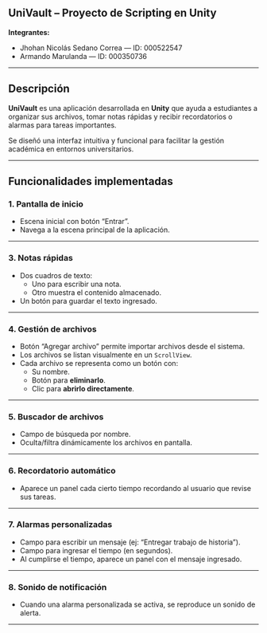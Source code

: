 ##  UniVault – Proyecto de Scripting en Unity

**Integrantes:**
- Jhohan Nicolás Sedano Correa — ID: 000522547  
- Armando Marulanda — ID: 000350736  

---

##  Descripción

**UniVault** es una aplicación desarrollada en **Unity** que ayuda a estudiantes a organizar sus archivos, tomar notas rápidas y recibir recordatorios o alarmas para tareas importantes.  

Se diseñó una interfaz intuitiva y funcional para facilitar la gestión académica en entornos universitarios.

---

##  Funcionalidades implementadas

###  1. Pantalla de inicio
- Escena inicial con botón “Entrar”.
- Navega a la escena principal de la aplicación.


---

###  3. Notas rápidas
- Dos cuadros de texto:
  - Uno para escribir una nota.
  - Otro muestra el contenido almacenado.
- Un botón para guardar el texto ingresado.

---

###  4. Gestión de archivos
- Botón “Agregar archivo” permite importar archivos desde el sistema.
- Los archivos se listan visualmente en un `ScrollView`.
- Cada archivo se representa como un botón con:
  - Su nombre.
  - Botón para **eliminarlo**.
  - Clic para **abrirlo directamente**.

---

###  5. Buscador de archivos
- Campo de búsqueda por nombre.
- Oculta/filtra dinámicamente los archivos en pantalla.

---

###  6. Recordatorio automático
- Aparece un panel cada cierto tiempo recordando al usuario que revise sus tareas.

---

###  7. Alarmas personalizadas
- Campo para escribir un mensaje (ej: “Entregar trabajo de historia”).
- Campo para ingresar el tiempo (en segundos).
- Al cumplirse el tiempo, aparece un panel con el mensaje ingresado.

---

###  8. Sonido de notificación
- Cuando una alarma personalizada se activa, se reproduce un sonido de alerta.

---



